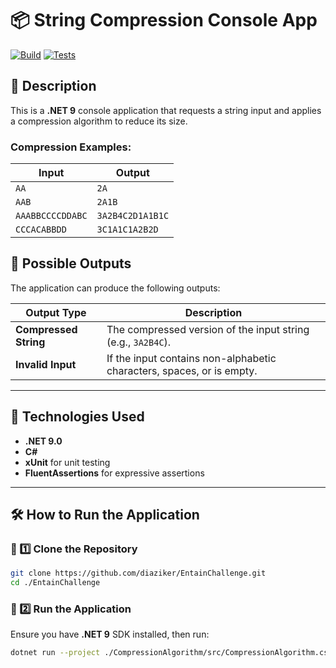 # 📦 String Compression Console App

[![Build](https://github.com/diaziker/EntainChallenge/actions/workflows/compression_build.yml/badge.svg)](https://github.com/diaziker/EntainChallenge/actions/workflows/compression_build.yml)
[![Tests](https://github.com/diaziker/EntainChallenge/actions/workflows/compression_tests.yml/badge.svg)](https://github.com/diaziker/EntainChallenge/actions/workflows/compression_tests.yml)

## 📝 Description
This is a **.NET 9** console application that requests a string input and applies a compression algorithm to reduce its size.

### **Compression Examples:**
| Input   | Output   |
|---------|---------|
| `AA`    | `2A`    |
| `AAB`   | `2A1B`  |
| `AAABBCCCCDDABC` | `3A2B4C2D1A1B1C` |
| `CCCACABBDD` | `3C1A1C1A2B2D` |

## 🔎 **Possible Outputs**
The application can produce the following outputs:

| Output Type       | Description                                   |
|-------------------|-----------------------------------------------|
| **Compressed String** | The compressed version of the input string (e.g., `3A2B4C`). |
| **Invalid Input**     | If the input contains non-alphabetic characters, spaces, or is empty. |
---

## 🚀 **Technologies Used**
- **.NET 9.0**
- **C#**
- **xUnit** for unit testing
- **FluentAssertions** for expressive assertions

---

## 🛠️ **How to Run the Application**
### 🔹 1️⃣ Clone the Repository
```sh
git clone https://github.com/diaziker/EntainChallenge.git
cd ./EntainChallenge
```

### 🔹 2️⃣ Run the Application
Ensure you have **.NET 9** SDK installed, then run:

```sh
dotnet run --project ./CompressionAlgorithm/src/CompressionAlgorithm.csproj
```
